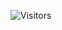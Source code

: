 ![Visitors](https://visitor-badge.glitch.me/badge?page_id=page.id&left_color=black&right_color=black)
